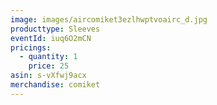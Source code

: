 ```yaml
---
image: images/aircomiket3ezlhwptvoairc_d.jpg
producttype: Sleeves
eventId: iuq6O2mCN
pricings:
  - quantity: 1
    price: 25
asin: s-vXfwj9acx
merchandise: comiket
---
```

